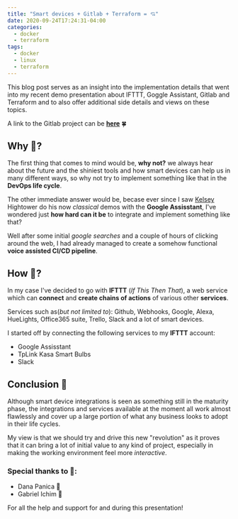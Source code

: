 ```yaml
---
title: "Smart devices + Gitlab + Terraform = 💘"
date: 2020-09-24T17:24:31-04:00
categories:
  - docker
  - terraform
tags:
  - docker
  - linux
  - terraform
---
```


This blog post serves as an insight into the implementation details that went into my recent demo presentation about IFTTT, Goggle Assistant, Gitlab and Terraform and to also offer additional side details and views on these topics.

A link to the Gitlab project can be **[here][gitlab]** 🍀


## Why 🤔?


The first thing that comes to mind would be, **why not?** we always hear about the future and the shiniest tools and how smart devices can help us in many different ways, so why not try to implement something like that in the **DevOps life cycle**.

The other immediate answer would be, becase ever since I saw [Kelsey][Kelsey] Hightower do his now *classical* demos with the **Google Assisstant**, I've wondered just **how hard can it be** to integrate and implement something like that?

Well after some initial *google searches* and a couple of hours of clicking around the web, I had already managed to create a somehow functional **voice assisted CI/CD pipeline**.


## How 📝?


In my case I've decided to go with **IFTTT** (*If This Then That*), a web service which can **connect** and **create chains of actions** of various other **services**.

Services such as(*but not limited to*): Github, Webhooks, Google, Alexa, HueLights, Office365 suite, Trello, Slack and a lot of smart devices.

I started off by connecting the following services to my **IFTTT** account:
  
  * Google Assisstant
  * TpLink Kasa Smart Bulbs
  * Slack


## Conclusion 🙌

Although smart device integrations is seen as something still in the maturity phase, the integrations and services available at the moment all work almost flawlessly and cover up a large portion of what any business looks to adopt in their life cycles.

My view is that we should try and drive this new "revolution" as it proves that it can bring a lot of initial value to any kind of project, especially in making the working environment feel more *interactive*.


### Special thanks to 🙏: 

  * Dana Panica 💃
  * Gabriel Ichim 🤵

For all the help and support for and during this presentation!


[Kelsey]: https://twitter.com/kelseyhightower
[gitlab]: https://gitlab.com/devops146/terraform-smart-demo

